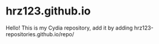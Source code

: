 # hrz123.github.io
Hello! This is my Cydia repository, add it by adding hrz123-repositories.github.io/repo/
